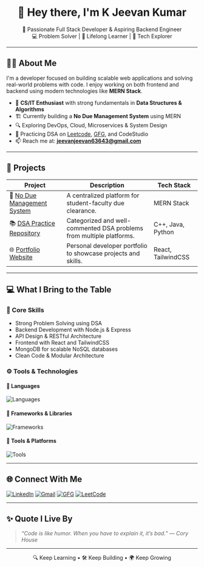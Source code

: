 <h1 align="center">👋 Hey there, I'm K Jeevan Kumar</h1>

<p align="center">
  🚀 Passionate Full Stack Developer & Aspiring Backend Engineer <br />
  💻 Problem Solver | 🌱 Lifelong Learner | 💬 Tech Explorer
</p>

---

## 🧑‍💻 About Me

I'm a developer focused on building scalable web applications and solving real-world problems with code. I enjoy working on both frontend and backend using modern technologies like **MERN Stack**.

- 💼 **CS/IT Enthusiast** with strong fundamentals in **Data Structures & Algorithms**
- 🏗️ Currently building a **No Due Management System** using MERN
- 🔍 Exploring DevOps, Cloud, Microservices & System Design
- 🧠 Practicing DSA on [Leetcode](https://leetcode.com/u/kjeevankumar08/), [GFG](https://www.geeksforgeeks.org/user/jeevankumar08/), and CodeStudio
- 📫 Reach me at: **[jeevanjeevan63643@gmail.com](mailto:jeevanjeevan63643@gmail.com)**

---

## 🚀 Projects

| Project | Description | Tech Stack |
|--------|-------------|------------|
| 🔗 [No Due Management System](https://github.com/KJeevanKumar/no-due-management) | A centralized platform for student-faculty due clearance. | MERN Stack |
| 📚 [DSA Practice Repository](https://github.com/KJeevanKumar/dsa-jeevankumar) | Categorized and well-commented DSA problems from multiple platforms. | C++, Java, Python |
| 🌐 [Portfolio Website](https://github.com/KJeevanKumar/portfolio) | Personal developer portfolio to showcase projects and skills. | React, TailwindCSS |

---

## 💻 What I Bring to the Table

### 🧠 Core Skills
- Strong Problem Solving using DSA
- Backend Development with Node.js & Express
- API Design & RESTful Architecture
- Frontend with React and TailwindCSS
- MongoDB for scalable NoSQL databases
- Clean Code & Modular Architecture

### ⚙️ Tools & Technologies

#### 📌 Languages
![Languages](https://skillicons.dev/icons?i=js,ts,cpp,java,py,html,css)

#### 🧰 Frameworks & Libraries
![Frameworks](https://skillicons.dev/icons?i=react,nodejs,express,mongodb)

#### 🔧 Tools & Platforms
![Tools](https://skillicons.dev/icons?i=git,github,vscode,postman,vercel)

---

## 🌐 Connect With Me

<p align="left">
  <a href="https://www.linkedin.com/in/k-jeevan-kumar-5b540b266/"><img src="https://img.shields.io/badge/LinkedIn-blue?logo=linkedin&logoColor=white" alt="LinkedIn" /></a>
  <a href="mailto:jeevanjeevan63643@gmail.com"><img src="https://img.shields.io/badge/Gmail-red?logo=gmail&logoColor=white" alt="Gmail" /></a>
  <a href="https://www.geeksforgeeks.org/user/jeevankumar08/"><img src="https://img.shields.io/badge/GFG-00FF66?style=flat&logo=geeksforgeeks&logoColor=white" alt="GFG" /></a>
  <a href="https://leetcode.com/u/kjeevankumar08/"><img src="https://img.shields.io/badge/LeetCode-orange?style=flat&logo=leetcode&logoColor=white" alt="LeetCode" /></a>
</p>

---

## ✨ Quote I Live By

> *“Code is like humor. When you have to explain it, it’s bad.” — Cory House*

---

<p align="center">
  🔍 Keep Learning • 🛠 Keep Building • 🌍 Keep Growing
</p>
